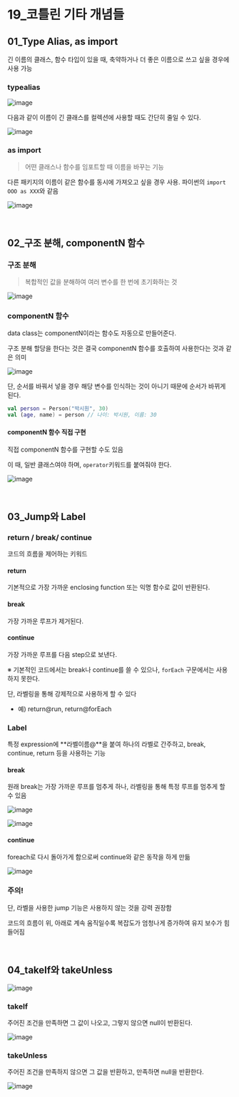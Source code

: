# 19_코틀린 기타 개념들

## 01_Type Alias, as import

긴 이름의 클래스, 함수 타입이 있을 때, 축약하거나 더 좋은 이름으로 쓰고 싶을 경우에 사용 가능

### typealias

![image](https://user-images.githubusercontent.com/93081720/199063487-871e0866-899c-4863-9dcc-ab456793e84e.png)

다음과 같이 이름이 긴 클래스를 컬렉션에 사용할 때도 간단히 줄일 수 있다.

![image](https://user-images.githubusercontent.com/93081720/199758204-d7569b56-cb33-4772-a13d-2627ecbe5e08.png)

### as import

> 어떤 클래스나 함수를 임포트할 때 이름을 바꾸는 기능

다른 패키지의 이름이 같은 함수를 동시에 가져오고 싶을 경우 사용. 파이썬의 `import OOO as XXX`와 같음

![image](https://user-images.githubusercontent.com/93081720/199759700-cd0955fe-d12b-4377-859b-6f0e4e4acafc.png)

<br>

## 02_구조 분해, componentN 함수

### 구조 분해

> 복합적인 값을 분해하여 여러 변수를 한 번에 초기화하는 것

![image](https://user-images.githubusercontent.com/93081720/199760259-8b79dfe7-f50d-4929-9767-d3c9e6bf1e61.png)

### componentN 함수

data class는 componentN이라는 함수도 자동으로 만들어준다.

구조 분해 할당을 한다는 것은 결국 componentN 함수를 호출하여 사용한다는 것과 같은 의미

![image](https://user-images.githubusercontent.com/93081720/199760843-ead50c0a-4f93-4ae5-bbf8-1c3251438da8.png)

단, 순서를 바꿔서 넣을 경우 해당 변수를 인식하는 것이 아니기 때문에 순서가 바뀌게 된다.

```kotlin
val person = Person("박시원", 30)
val (age, name) = person // 나이: 박시원, 이름: 30
```

#### componentN 함수 직접 구현

직접 componentN 함수를 구현할 수도 있음

이 때, 일반 클래스여야 하며, `operator`키워드를 붙여줘야 한다.

![image](https://user-images.githubusercontent.com/93081720/199762089-2dad43bb-c200-41df-b9f4-51acf5323726.png)

<br>

## 03_Jump와 Label

### return / break/ continue

코드의 흐름을 제어하는 키워드

#### return

기본적으로 가장 가까운 enclosing function 또는 익명 함수로 값이 반환된다.

#### break

가장 가까운 루프가 제거된다.

#### continue

가장 가까운 루프를 다음 step으로 보낸다.



※ 기본적인 코드에서는 break나 continue를 쓸 수 있으나, `forEach` 구문에서는 사용하지 못한다.

단, 라벨링을 통해 강제적으로 사용하게 할 수 있다

- 예) return@run, return@forEach



### Label

특정 expression에 **라벨이름@**을 붙여 하나의 라벨로 간주하고, break, continue, return 등을 사용하는 기능

#### break

원래 break는 가장 가까운 루프를 멈추게 하나, 라벨링을 통해 특정 루프를 멈추게 할 수 있음

![image](https://user-images.githubusercontent.com/93081720/199764390-92618b34-13ee-47d8-95cc-b0fe126b05a6.png)

![image](https://user-images.githubusercontent.com/93081720/199767367-e49f2886-8df1-42a9-b719-04d4e147f137.png)

#### continue

foreach로 다시 돌아가게 함으로써 continue와 같은 동작을 하게 만듦

![image](https://user-images.githubusercontent.com/93081720/199767730-6d180f7a-c627-40f8-a06c-28464ef3d45b.png)

### 주의!

단, 라벨을 사용한 jump 기능은 사용하지 않는 것을 강력 권장함

코드의 흐름이 위, 아래로 계속 움직일수록 복잡도가 엄청나게 증가하여 유지 보수가 힘들어짐

<br>

## 04_takeIf와 takeUnless

![image](https://user-images.githubusercontent.com/93081720/199766821-87f7a4bb-9760-40ca-aef1-91b3df356289.png)

### takeIf

주어진 조건을 만족하면 그 값이 나오고, 그렇지 않으면 null이 반환된다.

![image](https://user-images.githubusercontent.com/93081720/199766946-e4466713-9918-45c0-abd9-c857294b0182.png)

### takeUnless

주어진 조건을 만족하지 않으면 그 값을 반환하고, 만족하면 null을 반환한다.

![image](https://user-images.githubusercontent.com/93081720/199766646-801628a3-deee-4ea2-922b-2e409b7ef9fe.png)

